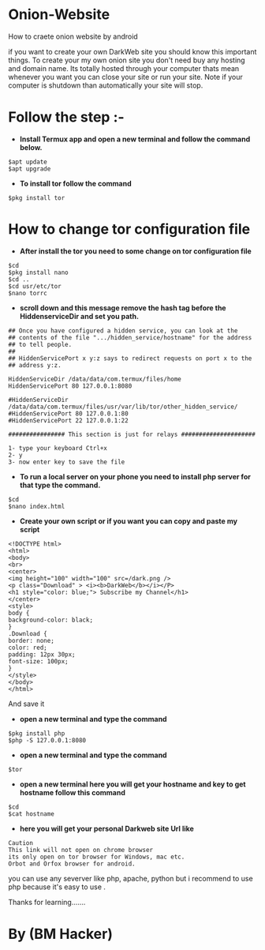 # Onion-Website
How to craete onion website by android

if  you want to create your own DarkWeb site you should know this important things. To create your my own onion site you don't need buy any hosting and domain name.
Its totally hosted through your computer thats mean whenever you want you can close your site or run your site.
Note if your computer is shutdown than automatically your site will stop.

# Follow the step :-

* **Install Termux app and open a new terminal and follow the command below.**

```
$apt update 
$apt upgrade
```

* **To install tor follow the command**

```
$pkg install tor
```

# How to change tor configuration file

* **After install the tor you need to some change on tor configuration file**

```
$cd
$pkg install nano
$cd ..
$cd usr/etc/tor
$nano torrc
```

* **scroll down and this message remove the hash tag before the HiddenserviceDir and set you path.**


```
## Once you have configured a hidden service, you can look at the
## contents of the file ".../hidden_service/hostname" for the address
## to tell people.
##
## HiddenServicePort x y:z says to redirect requests on port x to the
## address y:z.

HiddenServiceDir /data/data/com.termux/files/home
HiddenServicePort 80 127.0.0.1:8080

#HiddenServiceDir /data/data/com.termux/files/usr/var/lib/tor/other_hidden_service/
#HiddenServicePort 80 127.0.0.1:80
#HiddenServicePort 22 127.0.0.1:22

################ This section is just for relays #####################
```

```
1- type your keyboard Ctrl+x 
2- y 
3- now enter key to save the file
```

* **To run a local server on your phone you need to install php server for that type the command.**

```
$cd
$nano index.html
```

* **Create your own script or if you want you can copy and paste my script**

```
<!DOCTYPE html>
<html>
<body>
<br>
<center>
<img height="100" width="100" src=/dark.png />
<p class="Download" > <i><b>DarkWeb</b></i></P>
<h1 style="color: blue;"> Subscribe my Channel</h1>
</center>
<style>
body {
background-color: black;
}
.Download {
border: none;
color: red;
padding: 12px 30px;
font-size: 100px;
}
</style>
</body>
</html>
```
And save it

* **open a new terminal and type the command**

```
$pkg install php
$php -S 127.0.0.1:8080
```

* **open a new terminal and type the command**

```
$tor
```

* **open a new terminal here you will get your hostname and key to get hostname follow this command**

```
$cd
$cat hostname
```

* **here you will get your personal Darkweb site Url like**

```
Caution
This link will not open on chrome browser
its only open on tor browser for Windows, mac etc.
Orbot and Orfox browser for android.
```

you can use any severver like php, apache, python but i recommend to use php because it's easy to use .

Thanks for learning.......
# By (BM Hacker)

